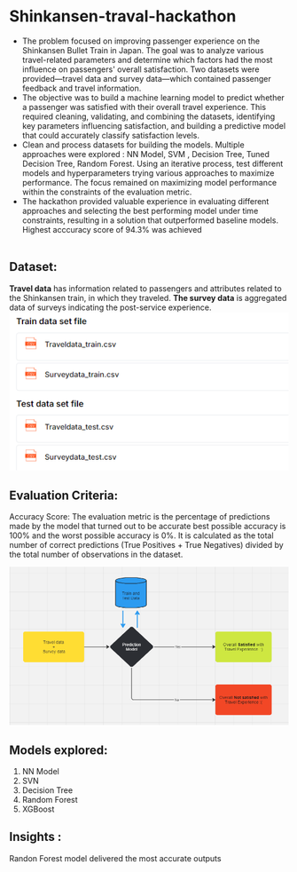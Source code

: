 # Shinkansen-traval-hackathon
* The problem focused on improving passenger experience on the Shinkansen Bullet Train in Japan. The goal was to analyze various travel-related parameters and determine which factors had the most influence on passengers' overall satisfaction. Two datasets were provided—travel data and survey data—which contained passenger feedback and travel information.
* The objective was to build a machine learning model to predict whether a passenger was satisfied with their overall travel experience. This required cleaning, validating, and combining the datasets, identifying key parameters influencing satisfaction, and building a predictive model that could accurately classify satisfaction levels.
* Clean and process datasets for building the models. Multiple approaches were explored : NN Model, SVM , Decision Tree, Tuned Decision Tree, Random Forest. Using an iterative process, test different models and hyperparameters trying various approaches to maximize performance. The focus remained on maximizing model performance within the constraints of the evaluation metric.
* The hackathon provided valuable experience in evaluating different approaches and selecting the best performing model under time constraints, resulting in a solution that outperformed baseline models. Highest acccuracy score of 94.3% was achieved
<br><br>
## Dataset: 
**Travel data** has information related to passengers and attributes related to the Shinkansen train, in which they traveled. 
**The survey data** is aggregated data of surveys indicating the post-service experience. 
<br>
![](Images/Dataset.png)
<br>

## Evaluation Criteria:
Accuracy Score: The evaluation metric is the percentage of predictions made by the model that turned out to be accurate best possible accuracy is 100% and the worst possible accuracy is 0%.
It is calculated as the total number of correct predictions (True Positives + True Negatives) divided by the total number of observations in the dataset.

![](Images/Classification.png)

## Models explored: 
1. NN Model 
2. SVN
3. Decision Tree 
4. Random Forest
5. XGBoost

## Insights : 
Randon Forest model delivered the most accurate outputs 
